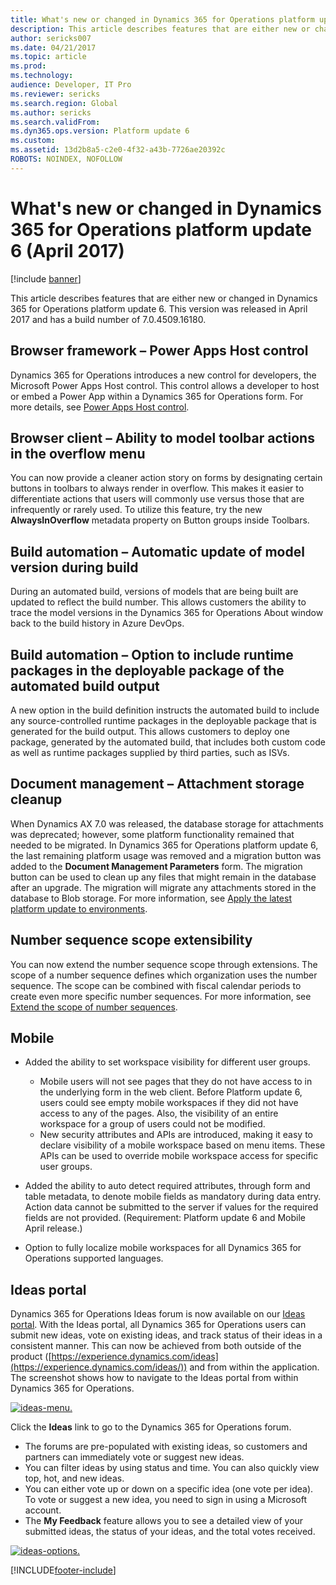 ```yaml
---
title: What's new or changed in Dynamics 365 for Operations platform update 6 (April 2017)
description: This article describes features that are either new or changed in Dynamics 365 for Operations platform update 6. This version was released in April 2017 and has a build number of 7.0.4509.16180.
author: sericks007
ms.date: 04/21/2017
ms.topic: article
ms.prod: 
ms.technology: 
audience: Developer, IT Pro
ms.reviewer: sericks
ms.search.region: Global
ms.author: sericks
ms.search.validFrom: 
ms.dyn365.ops.version: Platform update 6
ms.custom: 
ms.assetid: 13d2b8a5-c2e0-4f32-a43b-7726ae20392c
ROBOTS: NOINDEX, NOFOLLOW
---
```


# What's new or changed in Dynamics 365 for Operations platform update 6 (April 2017)

[!include [banner](../includes/banner.md)]

This article describes features that are either new or changed in Dynamics 365 for Operations platform update 6. This version was released in April 2017 and has a build number of 7.0.4509.16180.

## Browser framework – Power Apps Host control

Dynamics 365 for Operations introduces a new control for developers, the Microsoft Power Apps Host control. This control allows a developer to host or embed a Power App within a Dynamics 365 for Operations form. For more details, see [Power Apps Host control](../../dev-itpro/user-interface/powerapps-host-control.md).

## Browser client – Ability to model toolbar actions in the overflow menu

You can now provide a cleaner action story on forms by designating certain buttons in toolbars to always render in overflow. This makes it easier to differentiate actions that users will commonly use versus those that are infrequently or rarely used. To utilize this feature, try the new **AlwaysInOverflow** metadata property on Button groups inside Toolbars.

## Build automation – Automatic update of model version during build

During an automated build, versions of models that are being built are updated to reflect the build number. This allows customers the ability to trace the model versions in the Dynamics 365 for Operations About window back to the build history in Azure DevOps.

## Build automation – Option to include runtime packages in the deployable package of the automated build output

A new option in the build definition instructs the automated build to include any source-controlled runtime packages in the deployable package that is generated for the build output. This allows customers to deploy one package, generated by the automated build, that includes both custom code as well as runtime packages supplied by third parties, such as ISVs.

## Document management – Attachment storage cleanup

When Dynamics AX 7.0 was released, the database storage for attachments was deprecated; however, some platform functionality remained that needed to be migrated. In Dynamics 365 for Operations platform update 6, the last remaining platform usage was removed and a migration button was added to the **Document Management Parameters** form. The migration button can be used to clean up any files that might remain in the database after an upgrade. The migration will migrate any attachments stored in the database to Blob storage. For more information, see [Apply the latest platform update to environments](../../dev-itpro/migration-upgrade/upgrade-latest-platform-update.md).

## Number sequence scope extensibility

You can now extend the number sequence scope through extensions. The scope of a number sequence defines which organization uses the number sequence. The scope can be combined with fiscal calendar periods to create even more specific number sequences. For more information, see [Extend the scope of number sequences](../../dev-itpro/extensibility/extend-number-sequence-scope.md).

## Mobile

- Added the ability to set workspace visibility for different user groups.

    - Mobile users will not see pages that they do not have access to in the underlying form in the web client. Before Platform update 6, users could see empty mobile workspaces if they did not have access to any of the pages. Also, the visibility of an entire workspace for a group of users could not be modified.
    - New security attributes and APIs are introduced, making it easy to declare visibility of a mobile workspace based on menu items. These APIs can be used to override mobile workspace access for specific user groups.

- Added the ability to auto detect required attributes, through form and table metadata, to denote mobile fields as mandatory during data entry. Action data cannot be submitted to the server if values for the required fields are not provided. (Requirement: Platform update 6 and Mobile April release.)
- Option to fully localize mobile workspaces for all Dynamics 365 for Operations supported languages.

## Ideas portal

Dynamics 365 for Operations Ideas forum is now available on our [Ideas portal](https://experience.dynamics.com/ideas/). With the Ideas portal, all Dynamics 365 for Operations users can submit new ideas, vote on existing ideas, and track status of their ideas in a consistent manner. This can now be achieved from both outside of the product ([https://experience.dynamics.com/ideas](https://experience.dynamics.com/ideas/)) and from within the application. The screenshot shows how to navigate to the Ideas portal from within Dynamics 365 for Operations.

[![ideas-menu.](./media/ideas-menu.png)](./media/ideas-menu.png)

Click the **Ideas** link to go to the Dynamics 365 for Operations forum.



- The forums are pre-populated with existing ideas, so customers and partners can immediately vote or suggest new ideas.
- You can filter ideas by using status and time. You can also quickly view top, hot, and new ideas.
- You can either vote up or down on a specific idea (one vote per idea). To vote or suggest a new idea, you need to sign in using a Microsoft account.
- The **My Feedback** feature allows you to see a detailed view of your submitted ideas, the status of your ideas, and the total votes received.

[![ideas-options.](./media/ideas-options.png)](./media/ideas-options.png)


[!INCLUDE[footer-include](../../../includes/footer-banner.md)]
